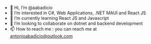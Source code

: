 - 👋 Hi, I’m @aabadicio
- 👀 I’m interested in C#, Web Applications, .NET MAUI and React JS
- 🌱 I’m currently learning React JS and Javascript
- 💞️ I’m looking to collaborate on dotnet and backend development
- 📫 How to reach me : you can reach me at antonioabadicio@outlook.com

<!---
aabadicio/aabadicio is a ✨ special ✨ repository because its `README.md` (this file) appears on your GitHub profile.
You can click the Preview link to take a look at your changes.
--->
